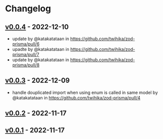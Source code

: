 # Changelog

## [v0.0.4](https://github.com/twihika/zod-prisma/compare/v0.0.3...v0.0.4) - 2022-12-10
- update by @katakatataan in https://github.com/twihika/zod-prisma/pull/6
- upadte by @katakatataan in https://github.com/twihika/zod-prisma/pull/7
- update by @katakatataan in https://github.com/twihika/zod-prisma/pull/8

## [v0.0.3](https://github.com/twihika/zod-prisma/compare/v0.0.2...v0.0.3) - 2022-12-09
- handle douplicated import when using enum is called in same model by @katakatataan in https://github.com/twihika/zod-prisma/pull/4

## [v0.0.2](https://github.com/twihika/zod-prisma/compare/v0.0.1...v0.0.2) - 2022-11-17

## [v0.0.1](https://github.com/twihika/zod-prisma/commits/v0.0.1) - 2022-11-17
